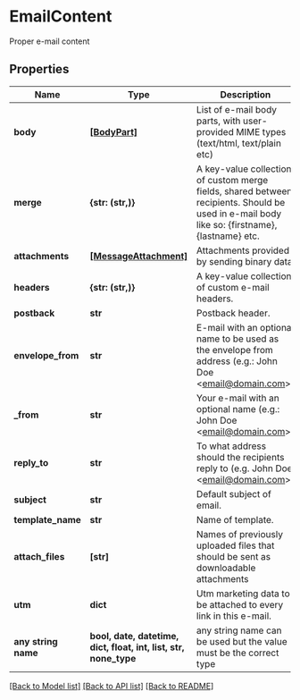# EmailContent

Proper e-mail content

## Properties
Name | Type | Description | Notes
------------ | ------------- | ------------- | -------------
**body** | [**[BodyPart]**](BodyPart.md) | List of e-mail body parts, with user-provided MIME types (text/html, text/plain etc) | [optional] 
**merge** | **{str: (str,)}** | A key-value collection of custom merge fields, shared between recipients. Should be used in e-mail body like so: {firstname}, {lastname} etc. | [optional] 
**attachments** | [**[MessageAttachment]**](MessageAttachment.md) | Attachments provided by sending binary data | [optional] 
**headers** | **{str: (str,)}** | A key-value collection of custom e-mail headers. | [optional] 
**postback** | **str** | Postback header. | [optional] 
**envelope_from** | **str** | E-mail with an optional name to be used as the envelope from address (e.g.: John Doe &lt;email@domain.com&gt;) | [optional] 
**_from** | **str** | Your e-mail with an optional name (e.g.: John Doe &lt;email@domain.com&gt;) | [optional] 
**reply_to** | **str** | To what address should the recipients reply to (e.g. John Doe &lt;email@domain.com&gt;) | [optional] 
**subject** | **str** | Default subject of email. | [optional] 
**template_name** | **str** | Name of template. | [optional] 
**attach_files** | **[str]** | Names of previously uploaded files that should be sent as downloadable attachments | [optional] 
**utm** | **dict** | Utm marketing data to be attached to every link in this e-mail. | [optional] 
**any string name** | **bool, date, datetime, dict, float, int, list, str, none_type** | any string name can be used but the value must be the correct type | [optional]

[[Back to Model list]](../README.md#documentation-for-models) [[Back to API list]](../README.md#documentation-for-api-endpoints) [[Back to README]](../README.md)


